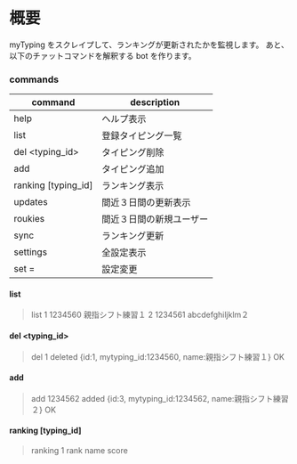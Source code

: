 概要
====

myTyping をスクレイプして、ランキングが更新されたかを監視します。
あと、以下のチァットコマンドを解釈する bot を作ります。


### commands

|command            |description             |
|-------------------|------------------------|
|help               |ヘルプ表示              |
|list               |登録タイピング一覧      |
|del <typing_id>    |タイピング削除          |
|add <myTyping ID>  |タイピング追加          |
|ranking [typing_id]|ランキング表示          |
|updates            |間近３日間の更新表示    |
|roukies            |間近３日間の新規ユーザー|
|sync               |ランキング更新          |
|settings           |全設定表示              |
|set <name>=<value> |設定変更                |

#### list

> list
1  1234560  親指シフト練習１
2  1234561  abcdefghiljklm２


#### del <typing_id>

> del 1
deleted {id:1, mytyping_id:1234560, name:親指シフト練習１}
OK

#### add <myTyping ID>

> add 1234562
added {id:3, mytyping_id:1234562, name:親指シフト練習２}
OK

#### ranking [typing_id]

> ranking 1
rank  name  score
